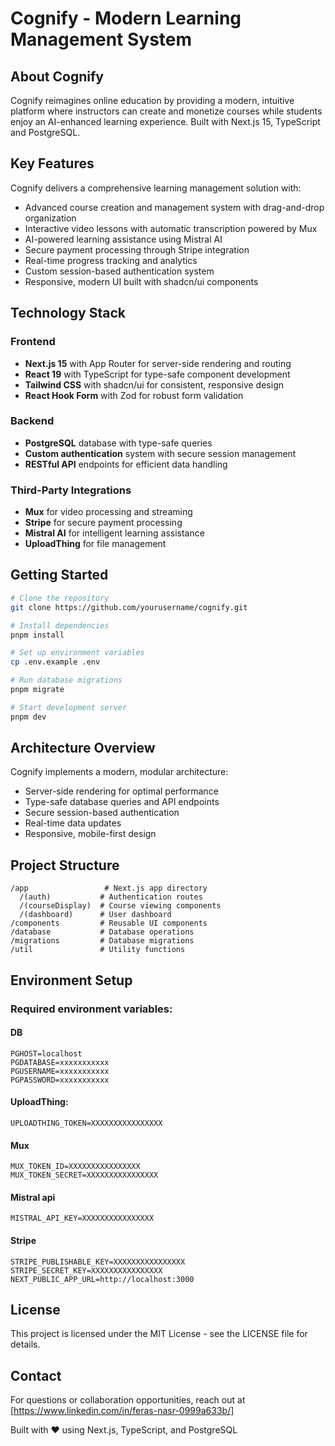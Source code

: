 # Cognify - Modern Learning Management System

## About Cognify

Cognify reimagines online education by providing a modern, intuitive platform where instructors can create and monetize courses while students enjoy an AI-enhanced learning experience. Built with Next.js 15, TypeScript and PostgreSQL.

## Key Features

Cognify delivers a comprehensive learning management solution with:

- Advanced course creation and management system with drag-and-drop organization
- Interactive video lessons with automatic transcription powered by Mux
- AI-powered learning assistance using Mistral AI
- Secure payment processing through Stripe integration
- Real-time progress tracking and analytics
- Custom session-based authentication system
- Responsive, modern UI built with shadcn/ui components

## Technology Stack

### Frontend

- **Next.js 15** with App Router for server-side rendering and routing
- **React 19** with TypeScript for type-safe component development
- **Tailwind CSS** with shadcn/ui for consistent, responsive design
- **React Hook Form** with Zod for robust form validation

### Backend

- **PostgreSQL** database with type-safe queries
- **Custom authentication** system with secure session management
- **RESTful API** endpoints for efficient data handling

### Third-Party Integrations

- **Mux** for video processing and streaming
- **Stripe** for secure payment processing
- **Mistral AI** for intelligent learning assistance
- **UploadThing** for file management

## Getting Started

```bash
# Clone the repository
git clone https://github.com/yourusername/cognify.git

# Install dependencies
pnpm install

# Set up environment variables
cp .env.example .env

# Run database migrations
pnpm migrate

# Start development server
pnpm dev
```

## Architecture Overview

Cognify implements a modern, modular architecture:

- Server-side rendering for optimal performance
- Type-safe database queries and API endpoints
- Secure session-based authentication
- Real-time data updates
- Responsive, mobile-first design

## Project Structure

```
/app                 # Next.js app directory
  /(auth)           # Authentication routes
  /(courseDisplay)  # Course viewing components
  /(dashboard)      # User dashboard
/components         # Reusable UI components
/database           # Database operations
/migrations         # Database migrations
/util               # Utility functions
```

## Environment Setup

### Required environment variables:

#### DB

```
PGHOST=localhost
PGDATABASE=xxxxxxxxxxx
PGUSERNAME=xxxxxxxxxxx
PGPASSWORD=xxxxxxxxxxx
```

#### UploadThing:

```
UPLOADTHING_TOKEN=XXXXXXXXXXXXXXXX
```

#### Mux

```
MUX_TOKEN_ID=XXXXXXXXXXXXXXXX
MUX_TOKEN_SECRET=XXXXXXXXXXXXXXXX
```

#### Mistral api

```
MISTRAL_API_KEY=XXXXXXXXXXXXXXXX
```

#### Stripe

```
STRIPE_PUBLISHABLE_KEY=XXXXXXXXXXXXXXXX
STRIPE_SECRET_KEY=XXXXXXXXXXXXXXXX
NEXT_PUBLIC_APP_URL=http://localhost:3000
```

## License

This project is licensed under the MIT License - see the LICENSE file for details.

## Contact

For questions or collaboration opportunities, reach out at [https://www.linkedin.com/in/feras-nasr-0999a633b/]

Built with ❤️ using Next.js, TypeScript, and PostgreSQL

